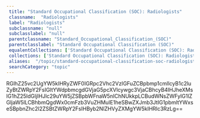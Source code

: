 ```yaml
--- 
 title: "Standard Occupational Classification (SOC): Radiologists" 
 classname:  "Radiologists" 
 label: "Radiologists" 
 subclassname: "null" 
 subclasslabel: "null" 
 parentclassname: "Standard_Occupational_Classification_(SOC)" 
 parentclasslabel: "Standard Occupational Classification (SOC)" 
 equalentCollections: ['Standard Occupational Classification (SOC): Radiation Therapists'] 
 collections: ['Standard Occupational Classification (SOC): Radiologists']
 aliases:  "/topic/standard-occupational-classification-soc-radiologists"  
 searchCategory: "topic" 
---
```

RGlhZ25vc2UgYW5kIHRyZWF0IGRpc2Vhc2VzIGFuZCBpbmp1cmllcyB1c2luZyBtZWRpY2FsIGltYWdpbmcgdGVjaG5pcXVlcywgc3VjaCBhcyB4IHJheXMsIG1hZ25ldGljIHJlc29uYW5jZSBpbWFnaW5nIChNUkkpLCBudWNsZWFyIG1lZGljaW5lLCBhbmQgdWx0cmFzb3VuZHMuIE1heSBwZXJmb3JtIG1pbmltYWxseSBpbnZhc2l2ZSBtZWRpY2FsIHByb2NlZHVyZXMgYW5kIHRlc3RzLg==